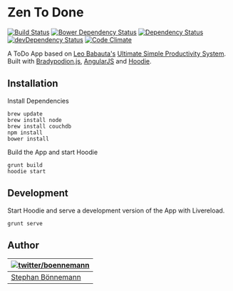 # Zen To Done
[![Build Status](https://travis-ci.org/boennemann/zentodone.svg)](https://travis-ci.org/boennemann/zentodone)
[![Bower Dependency Status](https://www.versioneye.com/user/projects/53624813fe0d0724d4000080/badge.png)](https://www.versioneye.com/user/projects/53624813fe0d0724d4000080)
[![Dependency Status](https://david-dm.org/boennemann/zentodone.svg)](https://david-dm.org/boennemann/zentodone)
[![devDependency Status](https://david-dm.org/boennemann/zentodone/dev-status.svg)](https://david-dm.org/boennemann/zentodone#info=devDependencies)
[![Code Climate](http://img.shields.io/codeclimate/github/boennemann/zentodone.svg)](https://codeclimate.com/github/boennemann/zentodone)

A ToDo App based on [Leo Babauta's](http://leobabauta.com/) [Ultimate Simple Productivity System](http://zenhabits.net/zen-to-done-ztd-the-ultimate-simple-productivity-system/).
Built with [Bradypodion.js](http://bradypodion.io), [AngularJS](http://angularjs.org) and [Hoodie](http://hood.ie).

## Installation

Install Dependencies

```shell
brew update
brew install node
brew install couchdb
npm install
bower install
```

Build the App and start Hoodie

```shell
grunt build
hoodie start
```

## Development

Start Hoodie and serve a development version of the App with Livereload.

```
grunt serve
```

## Author
| [![twitter/boennemann](http://gravatar.com/avatar/29e45e7e0bf9561770aae5818f139c80?s=70)](https://twitter.com/boennemann "Follow @boennemann on Twitter") |
|---|
| [Stephan Bönnemann](http://boennemann.me/) |
